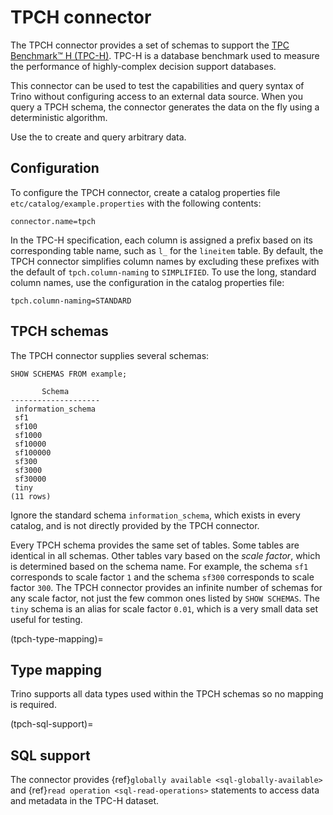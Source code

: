 # TPCH connector

The TPCH connector provides a set of schemas to support the
[TPC Benchmark™ H (TPC-H)](http://www.tpc.org/tpch/). TPC-H is a database
benchmark used to measure the performance of highly-complex decision support databases.

This connector can be used to test the capabilities and query
syntax of Trino without configuring access to an external data
source. When you query a TPCH schema, the connector generates the
data on the fly using a deterministic algorithm.

Use the [](/connector/faker) to create and query arbitrary data.

## Configuration

To configure the TPCH connector, create a catalog properties file
`etc/catalog/example.properties` with the following contents:

```text
connector.name=tpch
```

In the TPC-H specification, each column is assigned a prefix based on its
corresponding table name, such as `l_` for the `lineitem` table. By default, the
TPCH connector simplifies column names by excluding these prefixes with the
default of `tpch.column-naming` to `SIMPLIFIED`. To use the long, standard
column names, use the configuration in the catalog properties file:

```text
tpch.column-naming=STANDARD
```

## TPCH schemas

The TPCH connector supplies several schemas:

```
SHOW SCHEMAS FROM example;
```

```text
       Schema
--------------------
 information_schema
 sf1
 sf100
 sf1000
 sf10000
 sf100000
 sf300
 sf3000
 sf30000
 tiny
(11 rows)
```

Ignore the standard schema `information_schema`, which exists in every
catalog, and is not directly provided by the TPCH connector.

Every TPCH schema provides the same set of tables. Some tables are
identical in all schemas. Other tables vary based on the *scale factor*,
which is determined based on the schema name. For example, the schema
`sf1` corresponds to scale factor `1` and the schema `sf300`
corresponds to scale factor `300`. The TPCH connector provides an
infinite number of schemas for any scale factor, not just the few common
ones listed by `SHOW SCHEMAS`. The `tiny` schema is an alias for scale
factor `0.01`, which is a very small data set useful for testing.

(tpch-type-mapping)=
## Type mapping

Trino supports all data types used within the TPCH schemas so no mapping
is required.

(tpch-sql-support)=
## SQL support

The connector provides {ref}`globally available <sql-globally-available>` and
{ref}`read operation <sql-read-operations>` statements to access data and
metadata in the TPC-H dataset.
